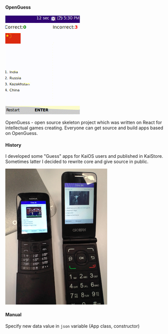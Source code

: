 #### OpenGuess

![OpenGuess example](https://github.com/spider4216/resources/raw/master/open_guess_example.gif)

OpenGuess - open source skeleton project which was written on React for intellectual games creating. Everyone can get source and build apps based on OpenGuess.

#### History

I developed some "Guess" apps for KaiOS users and published in KaiStore. Sometimes latter I decided to rewrite core and give source in public.

![old core in apps](https://github.com/spider4216/resources/raw/master/cc2yktkvmvn4ttdtpipvxan2njc.jpeg)

#### Manual

Specify new data value in `json` variable (App class, constructor)
